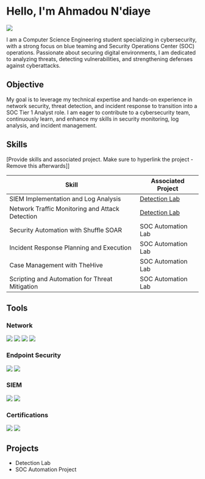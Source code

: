 # Hello, I'm Ahmadou N'diaye
<a href="https://www.linkedin.com/in/ahmadoundiaye"><img src="https://img.shields.io/badge/-LinkedIn-0072b1?&style=for-the-badge&logo=linkedin&logoColor=white" /></a>

I am a Computer Science Engineering student specializing in cybersecurity, with a strong focus on blue teaming and Security Operations Center (SOC) operations. Passionate about securing digital environments, I am dedicated to analyzing threats, detecting vulnerabilities, and strengthening defenses against cyberattacks.

## Objective

My goal is to leverage my technical expertise and hands-on experience in network security, threat detection, and incident response to transition into a SOC Tier 1 Analyst role. I am eager to contribute to a cybersecurity team, continuously learn, and enhance my skills in security monitoring, log analysis, and incident management.

## Skills
[Provide skills and associated project. Make sure to hyperlink the project - Remove this afterwards]]

| Skill                                         | Associated Project         |
|-----------------------------------------------|----------------------------|
| SIEM Implementation and Log Analysis          | <a href="https://google.com">Detection Lab</a>|
| Network Traffic Monitoring and Attack Detection | <a href="https://google.com">Detection Lab</a>|
| Security Automation with Shuffle SOAR         | SOC Automation Lab|
| Incident Response Planning and Execution      | SOC Automation Lab|
| Case Management with TheHive                  | SOC Automation Lab|
| Scripting and Automation for Threat Mitigation | SOC Automation Lab|

## Tools

### Network
<div>
    <img src="https://img.shields.io/badge/-Wireshark-1679A7?&style=for-the-badge&logo=Wireshark&logoColor=white" />
    <img src="https://img.shields.io/badge/-Suricata-EF3B2D?&style=for-the-badge&logo=Suricata&logoColor=white" />
    <img src="https://img.shields.io/badge/-Snort-990000?&style=for-the-badge&logo=Snort&logoColor=white" />
    <img src="https://img.shields.io/badge/-tcpdump-005571?&style=for-the-badge" />
</div>

### Endpoint Security
<div>
    <img src="https://img.shields.io/badge/-SYSMON-1E4B9A?&style=for-the-badge" />
    <img src="https://img.shields.io/badge/-LIMACharlie-005F85?&style=for-the-badge" />
</div>

### SIEM
<div>
    <img src="https://img.shields.io/badge/-Splunk-000000?&style=for-the-badge&logo=Splunk&logoColor=white" />
    <img src="https://img.shields.io/badge/-Wazuh-4D4D4D?&style=for-the-badge&logo=wazuh&logoColor=white" />
</div>


### Certifications
<div>
    <img src="https://img.shields.io/badge/-ISC2%20CC-00AEEF?&style=for-the-badge&logo=ISC2&logoColor=white" />
    <img src="https://img.shields.io/badge/-CCNA%20Routing%20%26%20Switching-1F8ACB?&style=for-the-badge&logo=Cisco&logoColor=white" />
</div>


## Projects
- Detection Lab
- SOC Automation Project

